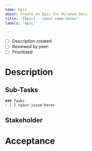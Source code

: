 ```yaml
---
name: Epic
about: Create an Epic for Miranum Docs
title: '[Epic] - <your-name-here>'
labels: 'epic'

---
```


- [ ] Description created
- [ ] Reviewed by peer: <tag-person-here>
- [ ] Prioritised

# Description
<!-- Describe the Epic -->

## Sub-Tasks
<!-- Please list the required features / subtasks for this epic here --> 
```[tasklist]
### Tasks
- [ ] <your-issue-here>
```

## Stakeholder
<!-- Who is the stakeholder which needs to be involved/consulted --> 

# Acceptance
<!-- What is required for this epic to be a success? --> 
